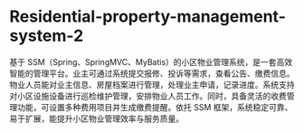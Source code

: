 # Residential-property-management-system-2
基于 SSM（Spring、SpringMVC、MyBatis）的小区物业管理系统，是一套高效智能的管理平台。业主可通过系统提交报修、投诉等需求，查看公告、缴费信息。物业人员能对业主信息、房屋档案进行管理，处理业主申请，记录进度。系统支持对小区设施设备进行巡检维护管理，安排物业人员工作。同时，具备灵活的收费管理功能，可设置多种费用项目并生成缴费提醒。依托 SSM 框架，系统稳定可靠、易于扩展，能提升小区物业管理效率与服务质量。 
